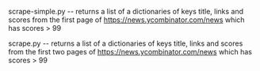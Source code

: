 
scrape-simple.py -- returns a list of a dictionaries of keys title, links and scores from the first page of https://news.ycombinator.com/news which has scores > 99

scrape.py -- returns a list of a dictionaries of keys title, links and scores from the first two pages of https://news.ycombinator.com/news which has scores > 99
